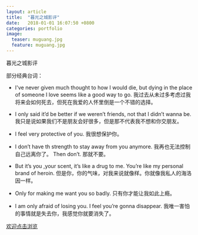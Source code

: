 ```yaml
---
layout: article
title:  "暮光之城影评"
date:   2018-01-01 16:07:50 +0800
categories: portfolio
image:
  teaser: muguang.jpg
  feature: muguang.jpg
---
```

暮光之城影评

部分经典台词：
- I've never given much thought to how I would die, but dying in the place of someone I love seems like a good way to go. 
我过去从未过多考虑过我将来会如何死去，但死在我爱的人怀里倒是一个不错的选择。  

- I only said it’d be better if we weren’t friends, not that I didn’t wanna be. 我只是说如果我们不是朋友会好很多，但是那不代表我不想和你交朋友。  

- I feel very protective of you. 我很想保护你。  

- I don’t have th strength to stay away from you anymore. 我再也无法控制自己远离你了。 
Then don’t. 那就不要。 

- But it’s you ,your scent, it’s like a drug to me. You’re like my personal brand of heroin. 
但是你，你的气味，对我来说就像样。你就像我私人的海洛因一样。  

- Only for making me want you so badly. 只有你才能让我如此上瘾。 
 
- I am only afraid of losing you. I feel you’re gonna disappear. 我唯一害怕的事情就是失去你，我感觉你就要消失了。  

<html>
<head>
</head>
<body>
<a href="https://zhongqiuru.github.io/muguangzhicheng.github.io/" target="_blank">欢迎点击浏览</a>
</body>
</html>